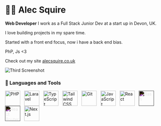 # 🏄‍♂️ Alec Squire

**Web Developer**
I work as a Full Stack Junior Dev at a start up in Devon, UK. 

I love building projects in my spare time. 

Started with a front end focus, now i have a back end bias.

PhP, Js <3

Check out my site [alecsquire.co.uk](https://alecsquire.co.uk)


![Third Screenshot](https://imgur.com/bsQNpcq.png)

### 🧰 Languages and Tools
<img align="left" alt="PHP" title="PHP" width="50px" style="padding-right:10px;" src="https://upload.wikimedia.org/wikipedia/commons/2/27/PHP-logo.svg" />
<img align="left" alt="Laravel" title="Laravel" width="50px" style="padding-right:10px;" src="https://upload.wikimedia.org/wikipedia/commons/thumb/9/9a/Laravel.svg/1920px-Laravel.svg.png" />
<img align="left" alt="TypeScript" title="TypeScript" width="50px" style="padding-right:10px;" src="https://cdn.jsdelivr.net/gh/devicons/devicon/icons/typescript/typescript-plain.svg" />
<img align="left" alt="Tailwind CSS" title="Tailwind CSS" width="50px" style="padding-right:10px;" src="https://cdn.jsdelivr.net/gh/devicons/devicon@latest/icons/tailwindcss/tailwindcss-original.svg" />
<img align="left" alt="Git" title="Git" width="50px" style="padding-right:10px;" src="https://cdn.jsdelivr.net/gh/devicons/devicon/icons/git/git-original.svg" />
<img align="left" alt="JavaScript" title="JavaScript" width="50px" style="padding-right:10px;" src="https://cdn.jsdelivr.net/gh/devicons/devicon/icons/javascript/javascript-plain.svg" />
<img align="left" alt="React" title="React" width="50px" style="padding-right:10px;" src="https://cdn.jsdelivr.net/gh/devicons/devicon/icons/react/react-original.svg" />
<img align="left" alt="Bash" title="Bash" width="50px" style="padding-right:10px; filter: invert(1);" src="https://cdn.jsdelivr.net/gh/devicons/devicon/icons/bash/bash-original.svg" />
<img align="left" alt="React Router" title="React Router" width="50px" style="padding-right:10px; filter: invert(1);" src="https://cdn.jsdelivr.net/gh/devicons/devicon@latest/icons/reactrouter/reactrouter-original-wordmark.svg" />
<img align="left" alt="Next.js" title="Next.js" width="50px" style="padding-right:10px;" src="https://cdn.jsdelivr.net/gh/devicons/devicon@latest/icons/nextjs/nextjs-original.svg" />
<br clear="left" />




